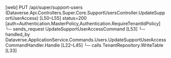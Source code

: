 [web] PUT /api/super/support-users  (Dataverse.Api.Controllers.Super.Core.SupportUsersController.UpdateSupportUserAccess)  [L50–L55] status=200 [auth=Authentication.MasterPolicy,Authentication.RequireTenantIdPolicy]
  └─ sends_request UpdateSupportUserAccessCommand [L53]
    └─ handled_by Dataverse.ApplicationService.Commands.Users.UpdateSupportUserAccessCommandHandler.Handle [L22–L45]
      └─ calls TenantRepository.WriteTable [L33]

